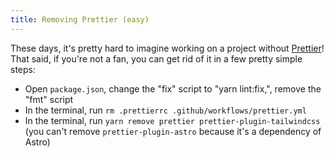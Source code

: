 ```yaml
---
title: Removing Prettier (easy)
---
```


These days, it's pretty hard to imagine working on a project without [Prettier](https://prettier.io/)! That said, if you're not a fan, you can get rid of it in a few pretty simple steps:

- Open `package.json`, change the "fix" script to "yarn lint:fix,", remove the "fmt" script
- In the terminal, run `rm .prettierrc .github/workflows/prettier.yml`
- In the terminal, run `yarn remove prettier prettier-plugin-tailwindcss` (you can't remove `prettier-plugin-astro` because it's a dependency of Astro)
